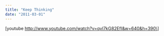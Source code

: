 ```yaml
---
title: "Keep Thinking"
date: "2011-03-01"
---
```


\[youtube http://www.youtube.com/watch?v=qvl7kG82EfI&w=640&h=390\]
